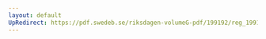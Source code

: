 ```yaml
---
layout: default
UpRedirect: https://pdf.swedeb.se/riksdagen-volumeG-pdf/199192/reg_199192/reg_199192_0915.pdf
---
```

